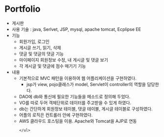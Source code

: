 # Portfolio

<ul>
  <li>게시판 </li>
  <li>사용 기술 : java, Serlvet, JSP, mysql, apache tomcat, Ecplipse EE </li>
  <li>기능
    <ul>
      <li>회원가입, 로그인</li>
      <li>게시글 쓰기, 읽기, 삭제</li>
      <li>댓글 및 댓글의 댓글 기능</li>
      <li>마이페이지 회원정보 수정, 내 게시글 및 댓글 보기</li>
      <li>각 게시글 및 댓글에 점수 매기기 기능</li>
    </ul>
  </li>
  <li>내용
    <ul>
      <li>기본적으로 MVC 패턴을 이용하여 웹 어플리케이션을 구현하였다.
        <ul>
          <li>jsp가 view, pojo클래스가 model, Servlet이 controller의 역할을 담당한다. </li>
        </ul>
      </li>
      <li>DAO에 db와 통신에 필요한 기능들을 메소드로 정의해 두었다. </li>
      <li>VO를 따로 두어 객체단위로 데이터를 주고받을 수 있게 하였다.</li>
      <li>db는 간단하게 회원정보 테이블, 댓글 테이블, 게시글 테이블로 구성하였다. </li>
      <li>어플의 로직은 컨트롤러 안에 구현하였다. </li>
      <li>AWS 클라우드 호스팅을 이용. Apache와 Tomcat을 AJP로 연동 </li>
    
    </ul>
  </li>
</ul>


